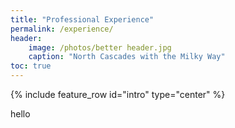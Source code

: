 ```yaml
---
title: "Professional Experience"
permalink: /experience/
header:
    image: /photos/better header.jpg
    caption: "North Cascades with the Milky Way"
toc: true
---
```

{% include feature_row id="intro" type="center" %}

hello